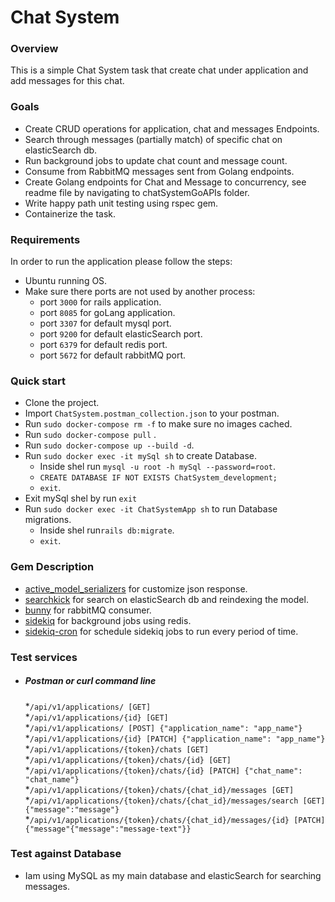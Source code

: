 # Chat System

### Overview
This is a simple Chat System task that create chat under application and add messages for this chat.
### Goals
* Create CRUD operations for application, chat and messages Endpoints.
* Search through messages (partially match) of specific chat on elasticSearch db.
* Run background jobs to update chat count and message count.
* Consume from RabbitMQ messages sent from Golang endpoints.
* Create Golang endpoints for Chat and Message to concurrency, see readme file by navigating to chatSystemGoAPIs folder.
* Write happy path unit testing using rspec gem.
* Containerize the task.
### Requirements
In order to run the application please follow the steps:
- Ubuntu running OS.
- Make sure there ports are not used by another process:
  * port `3000` for rails application.
  * port `8085` for goLang application.
  * port `3307` for default mysql port.
  * port `9200` for default elasticSearch port.
  * port `6379` for default redis port.
  * port `5672` for default rabbitMQ port.
### Quick start
* Clone the project.
* Import `ChatSystem.postman_collection.json` to your postman.
* Run `sudo docker-compose rm -f` to make sure no images cached.
* Run `sudo docker-compose pull` .
* Run `sudo docker-compose up --build -d`.
* Run `sudo docker exec -it mySql sh` to create Database.
  * Inside shel run `mysql -u root -h mySql --password=root`.
  * `CREATE DATABASE IF NOT EXISTS ChatSystem_development;` 
  * `exit`.
* Exit mySql shel by run `exit`
* Run `sudo docker exec -it ChatSystemApp sh` to run Database migrations.
  * Inside shel run`rails db:migrate`. 
  * `exit`. 


### Gem Description
* [active_model_serializers](https://github.com/rails-api/active_model_serializers) for customize json response. 
* [searchkick](https://github.com/ankane/searchkick) for search on elasticSearch db and reindexing the model.
* [bunny](https://github.com/ruby-amqp/bunny) for rabbitMQ consumer.
* [sidekiq](https://github.com/mperham/sidekiq) for background jobs using redis.
* [sidekiq-cron](https://github.com/ondrejbartas/sidekiq-cron) for schedule sidekiq jobs to run every period of time.


### Test services
* ##### Postman or curl command line
  *`/api/v1/applications/ [GET]`\
  *`/api/v1/applications/{id} [GET]`\
  *`/api/v1/applications/ [POST] {"application_name": "app_name"}`\
  *`/api/v1/applications/{id} [PATCH] {"application_name": "app_name"}`\
  *`/api/v1/applications/{token}/chats [GET]`\
  *`/api/v1/applications/{token}/chats/{id} [GET]`\
  *`/api/v1/applications/{token}/chats/{id} [PATCH] {"chat_name": "chat_name"}`\
  *`/api/v1/applications/{token}/chats/{chat_id}/messages [GET]`
  *`/api/v1/applications/{token}/chats/{chat_id}/messages/search [GET] {"message":"message"}`
  *`/api/v1/applications/{token}/chats/{chat_id}/messages/{id} [PATCH] {"message"{"message":"message-text"}}`
### Test against Database
* Iam using MySQL as my main database and elasticSearch for searching messages. 
  



